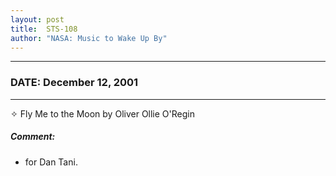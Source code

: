```yaml
---
layout: post
title:  STS-108
author: "NASA: Music to Wake Up By"
---
```


----
### DATE: December 12, 2001
----
✧ Fly Me to the Moon by Oliver Ollie O'Regin

##### Comment:
* for Dan Tani.
